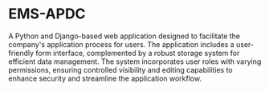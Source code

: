 # EMS-APDC

A Python and Django-based web application designed to facilitate the company's application process for users. The application includes a user-friendly form interface, complemented by a robust storage system for efficient data management. The system incorporates user roles with varying permissions, ensuring controlled visibility and editing capabilities to enhance security and streamline the application workflow.
